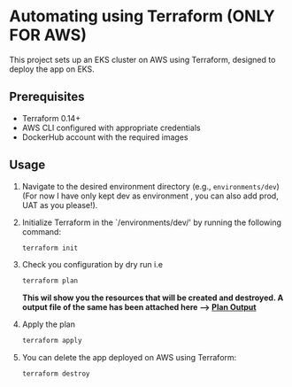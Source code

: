 # Automating using Terraform (ONLY FOR AWS) 

This project sets up an EKS cluster on AWS using Terraform, designed to deploy the app on EKS.

## Prerequisites

- Terraform 0.14+
- AWS CLI configured with appropriate credentials
- DockerHub account with the required images

## Usage

1. Navigate to the desired environment directory (e.g., `environments/dev`)(For now I have only kept dev as environment , you can also add prod, UAT as you please!).
2. Initialize Terraform in the `/environments/dev/' by running the following command:
    ```bash
    terraform init
    ```
3. Check you configuration by dry run i.e 
   ```bash
   terraform plan
   ```
   **This wil show you the resources that will be created and destroyed. A output file of the same has been attached here --> [Plan Output](#Terraform/enivronments/dev/plan.json)**

4. Apply the plan 
   ```bash
   terraform apply
   ```
5. You can delete the app deployed on AWS using Terraform:
   ```bash
   terraform destroy
   ``` 
